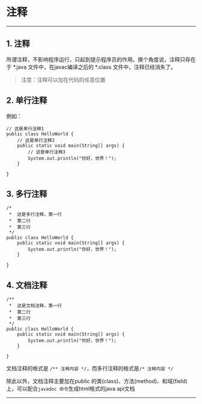 # 注释

***
## 1. 注释
所谓注释，不影响程序运行，只起到提示程序员的作用。换个角度说，注释只存在于 \*.java 文件中，在javac编译之后的 \*.class 文件中，注释已经消失了。

> 注意：注释可以加在代码的任意位置

## 2. 单行注释
例如：

```
// 这是单行注释1
public class HelloWorld {
    // 这是单行注释2
    public static void main(String[] args) {
        // 这是单行注释3
        System.out.println("你好，世界！"); 
    }

}
```

## 3. 多行注释
```
/* 
 *  这是多行注释，第一行
 *  第二行
 *  第三行
 */
public class HelloWorld {
    public static void main(String[] args) {
        System.out.println("你好，世界！"); 
    }

}
```

## 4. 文档注释
```
/** 
 *  这是文档注释，第一行
 *  第二行
 *  第三行
 */
public class HelloWorld {
    public static void main(String[] args) {
        System.out.println("你好，世界！"); 
    }

}
```
文档注释的格式是 `/** 注释内容 */`，而多行注释的格式是`/* 注释内容 */`

除此以外，文档注释主要加在public 的类(class)、方法(method)、和域(field)上，可以配合`javadoc 命令`生成html格式的java api文档
***